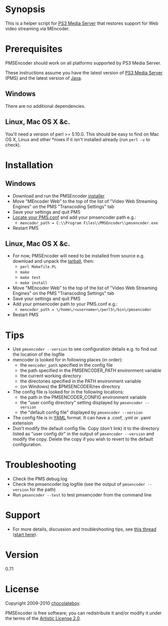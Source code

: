 # Synopsis

This is a helper script for [PS3 Media Server](http://code.google.com/p/ps3mediaserver/) that restores support for Web video streaming via MEncoder.

# Prerequisites

PMSEncoder should work on all platforms supported by PS3 Media Server.

These instructions assume you have the latest version of [PS3 Media Server](http://ps3mediaserver.org/forum/viewtopic.php?f=2&t=3217) (PMS) and the latest version of [Java](http://www.java.com/en/download/index.jsp).

## Windows

There are no additional dependencies.

## Linux, Mac OS X &c.

You'll need a version of perl >= 5.10.0. This should be easy to find on Mac OS X, Linux and other *nixes if it isn't installed already (run `perl -v` to check).

# Installation

## Windows

* Download and run the PMSEncoder [installer](http://cloud.github.com/downloads/chocolateboy/pmsencoder/PMSEncoder-0.71.exe)
* Move "MEncoder Web" to the top of the list of "Video Web Streaming Engines" on the PMS "Transcoding Settings" tab
* Save your settings and quit PMS
* [Locate your PMS.conf](http://ps3mediaserver.org/forum/viewtopic.php?f=2&t=5301) and add your pmsencoder path e.g.:
  * `mencoder_path = C:\\Program Files\\PMSEncoder\\pmsencoder.exe`
* Restart PMS

## Linux, Mac OS X &c.

* For now, PMSEncoder will need to be installed from source e.g. download and unpack the [tarball](http://github.com/chocolateboy/pmsencoder/archives/master), then:
  * `perl Makefile.PL`
  * `make`
  * `make test`
  * `make install`
* Move "MEncoder Web" to the top of the list of "Video Web Streaming Engines" on the PMS "Transcoding Settings" tab
* Save your settings and quit PMS
* Add your pmsencoder path to your PMS.conf e.g.:
  * `mencoder_path = \/home\/<username>\/perl5\/bin\/pmsencoder`
* Restart PMS

# Tips
* Use `pmsencoder --version` to see configuration details e.g. to find out the location of the logfile
* mencoder is looked for in following places (in order):
  * the `mencoder_path` specified in the config file
  * the path specified in the PMSENCODER_PATH environment variable
  * the current working directory
  * the directories specified in the PATH environment variable
  * (on Windows) the $PMSENCODER/res directory
* The config file is looked for in the following locations:
  * the path in the PMSENCODER_CONFIG environment variable
  * the "user config directory" setting displayed by `pmsencoder --version`
  * the "default config file" displayed by `pmsencoder --version`
* The config file is in [YAML](http://en.wikipedia.org/wiki/YAML) format. It can have a .conf, .yml or .yaml extension
* Don't modify the default config file. Copy (don't link) it to the directory listed as "user config dir" in the output of `pmsencoder --version` and modify the copy. Delete the copy if you wish to revert to the default configuration.

# Troubleshooting
* Check the PMS debug.log
* Check the pmsencoder.log logfile (see the output of `pmsencoder --version` for the path)
* Run `pmsencoder --test` to test pmsencoder from the command line

# Support

* For more details, discussion and troubleshooting tips, see [this thread](http://ps3mediaserver.org/forum/viewtopic.php?f=6&t=5002) ([start here](http://ps3mediaserver.org/forum/viewtopic.php?f=6&t=5002#p22479)).

# Version

0.71

# License

Copyright 2009-2010 [chocolateboy](mailto:chocolate@cpan.org).

PMSEncoder is free software; you can redistribute it and/or modify it under the terms of the [Artistic License 2.0](http://www.opensource.org/licenses/artistic-license-2.0.php).
